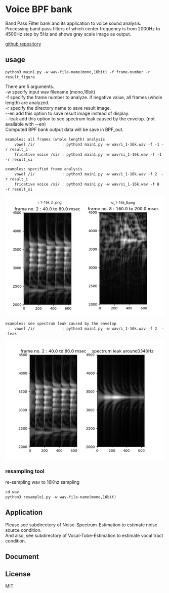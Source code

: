 # Voice BPF bank   

Band Pass Filter bank and its application to voice sound analysis.  
Processing band pass filters of which center frequency is from 2000Hz to 4500Hz step by 5Hz and shows gray scale image as output.  

[github repository](https://github.com/shun60s/Vocice-BPF-bank/)  

## usage   

```
python3 main1.py -w wav-file-name(mono,16bit) -f frame-number -r result_figure  
```
There are 5 arguments.  
-w specify input wav filename (mono,16bit)  
-f specify the frame number to analyze. if negative value, all frames (whole length) are analyzed.  
-r specify the directory name to save result image.  
--en   add this option to save result image instead of display.  
--leak add this option to see spectrum leak caused by the envelop. (not available with --en)  
Computed BPF bank output data will be save in  BPF_out.  

```
examples: all frames (whole length) analysis  
    vowel /i/            : python3 main1.py -w wav/i_1-16k.wav -f -1 -r result_i  
    fricative voice /si/ : python3 main1.py -w wav/si_1-16k.wav -f -1 -r result_si  
```

```
examples: specified frame analysis
    vowel /i/            : python3 main1.py -w wav/i_1-16k.wav -f 2  -r result_i  
    fricative voice /si/ : python3 main1.py -w wav/si_1-16k.wav -f 8  -r result_si  
```
![figure1](docs/i_1-16k_2_si_1-16k_8.png)  


```
examples: see spectrum leak caused by the envelop  
    vowel /i/            : python3 main1.py -w wav/i_1-16k.wav -f 2  --leak  
```
![figure2](docs/i_1-16k_2_leak.png)  


### resampling tool  

re-sampling wav to 16Khz sampling  
```
cd wav
python3 resample1.py -w wav-file-name(mono,16bit)  
```


## Application  

Please see subdirectory of Noise-Spectrum-Estimation to estimate noise source condition.  
And also, see subdirectory of Vocal-Tube-Estimation to estimate vocal tract condition.  


## Document  



## License    
MIT  



